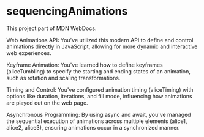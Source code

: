 # sequencingAnimations
This project part of MDN WebDocs.

Web Animations API: You've utilized this modern API to define and control animations directly in JavaScript, allowing for more dynamic and interactive web experiences.

Keyframe Animation: You've learned how to define keyframes (aliceTumbling) to specify the starting and ending states of an animation, such as rotation and scaling transformations.

Timing and Control: You've configured animation timing (aliceTiming) with options like duration, iterations, and fill mode, influencing how animations are played out on the web page.

Asynchronous Programming: By using async and await, you've managed the sequential execution of animations across multiple elements (alice1, alice2, alice3), ensuring animations occur in a synchronized manner.